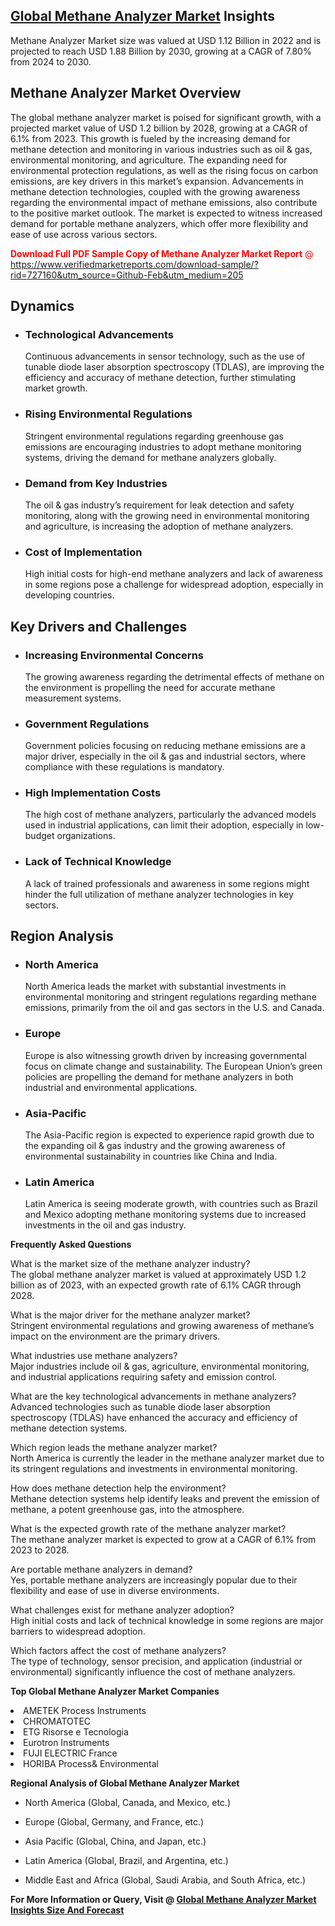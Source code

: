 <h2><a href="https://www.verifiedmarketreports.com/download-sample/?rid=727160&amp;utm_source=Github&amp;utm_medium=205" target="_blank">Global Methane Analyzer Market</a> Insights</h2><p>Methane Analyzer Market size was valued at USD 1.12 Billion in 2022 and is projected to reach USD 1.88 Billion by 2030, growing at a CAGR of 7.80% from 2024 to 2030.</p><p> <h2>Methane Analyzer Market Overview</h2> <p>The global methane analyzer market is poised for significant growth, with a projected market value of USD 1.2 billion by 2028, growing at a CAGR of 6.1% from 2023. This growth is fueled by the increasing demand for methane detection and monitoring in various industries such as oil & gas, environmental monitoring, and agriculture. The expanding need for environmental protection regulations, as well as the rising focus on carbon emissions, are key drivers in this market’s expansion. Advancements in methane detection technologies, coupled with the growing awareness regarding the environmental impact of methane emissions, also contribute to the positive market outlook. The market is expected to witness increased demand for portable methane analyzers, which offer more flexibility and ease of use across various sectors.</p> <p><p><span class=""><span style="color: #ff0000;"><strong>Download Full PDF Sample Copy of Methane Analyzer Market Report</strong> @ </span><a href="https://www.verifiedmarketreports.com/download-sample/?rid=727160&amp;utm_source=Github-Feb&amp;utm_medium=205" target="_blank">https://www.verifiedmarketreports.com/download-sample/?rid=727160&amp;utm_source=Github-Feb&amp;utm_medium=205</a></span></p></p> <h2>Dynamics</h2> <ul> <li><h3>Technological Advancements</h3>Continuous advancements in sensor technology, such as the use of tunable diode laser absorption spectroscopy (TDLAS), are improving the efficiency and accuracy of methane detection, further stimulating market growth.</li> <li><h3>Rising Environmental Regulations</h3>Stringent environmental regulations regarding greenhouse gas emissions are encouraging industries to adopt methane monitoring systems, driving the demand for methane analyzers globally.</li> <li><h3>Demand from Key Industries</h3>The oil & gas industry’s requirement for leak detection and safety monitoring, along with the growing need in environmental monitoring and agriculture, is increasing the adoption of methane analyzers.</li> <li><h3>Cost of Implementation</h3>High initial costs for high-end methane analyzers and lack of awareness in some regions pose a challenge for widespread adoption, especially in developing countries.</li> </ul> <h2>Key Drivers and Challenges</h2> <ul> <li><h3>Increasing Environmental Concerns</h3>The growing awareness regarding the detrimental effects of methane on the environment is propelling the need for accurate methane measurement systems.</li> <li><h3>Government Regulations</h3>Government policies focusing on reducing methane emissions are a major driver, especially in the oil & gas and industrial sectors, where compliance with these regulations is mandatory.</li> <li><h3>High Implementation Costs</h3>The high cost of methane analyzers, particularly the advanced models used in industrial applications, can limit their adoption, especially in low-budget organizations.</li> <li><h3>Lack of Technical Knowledge</h3>A lack of trained professionals and awareness in some regions might hinder the full utilization of methane analyzer technologies in key sectors.</li> </ul> <h2>Region Analysis</h2> <ul> <li><h3>North America</h3>North America leads the market with substantial investments in environmental monitoring and stringent regulations regarding methane emissions, primarily from the oil and gas sectors in the U.S. and Canada.</li> <li><h3>Europe</h3>Europe is also witnessing growth driven by increasing governmental focus on climate change and sustainability. The European Union’s green policies are propelling the demand for methane analyzers in both industrial and environmental applications.</li> <li><h3>Asia-Pacific</h3>The Asia-Pacific region is expected to experience rapid growth due to the expanding oil & gas industry and the growing awareness of environmental sustainability in countries like China and India.</li> <li><h3>Latin America</h3>Latin America is seeing moderate growth, with countries such as Brazil and Mexico adopting methane monitoring systems due to increased investments in the oil and gas industry.</li> </ul> <p><strong>Frequently Asked Questions</strong></p> <p>What is the market size of the methane analyzer industry? <br> The global methane analyzer market is valued at approximately USD 1.2 billion as of 2023, with an expected growth rate of 6.1% CAGR through 2028.</p> <p>What is the major driver for the methane analyzer market? <br> Stringent environmental regulations and growing awareness of methane’s impact on the environment are the primary drivers.</p> <p>What industries use methane analyzers? <br> Major industries include oil & gas, agriculture, environmental monitoring, and industrial applications requiring safety and emission control.</p> <p>What are the key technological advancements in methane analyzers? <br> Advanced technologies such as tunable diode laser absorption spectroscopy (TDLAS) have enhanced the accuracy and efficiency of methane detection systems.</p> <p>Which region leads the methane analyzer market? <br> North America is currently the leader in the methane analyzer market due to its stringent regulations and investments in environmental monitoring.</p> <p>How does methane detection help the environment? <br> Methane detection systems help identify leaks and prevent the emission of methane, a potent greenhouse gas, into the atmosphere.</p> <p>What is the expected growth rate of the methane analyzer market? <br> The methane analyzer market is expected to grow at a CAGR of 6.1% from 2023 to 2028.</p> <p>Are portable methane analyzers in demand? <br> Yes, portable methane analyzers are increasingly popular due to their flexibility and ease of use in diverse environments.</p> <p>What challenges exist for methane analyzer adoption? <br> High initial costs and lack of technical knowledge in some regions are major barriers to widespread adoption.</p> <p>Which factors affect the cost of methane analyzers? <br> The type of technology, sensor precision, and application (industrial or environmental) significantly influence the cost of methane analyzers.</p> </p><p><strong>Top Global Methane Analyzer Market Companies</strong></p><div data-test-id=""><p><li>AMETEK Process Instruments</li><li> CHROMATOTEC</li><li> ETG Risorse e Tecnologia</li><li> Eurotron Instruments</li><li> FUJI ELECTRIC France</li><li> HORIBA Process& Environmental</li></p><div><strong>Regional Analysis of&nbsp;Global Methane Analyzer Market</strong></div><ul><li dir="ltr"><p dir="ltr">North America&nbsp;(Global, Canada, and Mexico, etc.)</p></li><li dir="ltr"><p dir="ltr">Europe (Global, Germany, and France, etc.)</p></li><li dir="ltr"><p dir="ltr">Asia Pacific&nbsp;(Global, China, and Japan, etc.)</p></li><li dir="ltr"><p dir="ltr">Latin America&nbsp;(Global, Brazil, and Argentina, etc.)</p></li><li dir="ltr">Middle East and Africa&nbsp;(Global, Saudi Arabia, and South Africa, etc.)</li></ul><p><strong>For More Information or Query, Visit @&nbsp;</strong><strong><a href="https://www.verifiedmarketreports.com/product/methane-analyzer-market/?utm_source=Github&amp;utm_medium=205" target="_blank">Global Methane Analyzer Market Insights Size And Forecast</a></strong></p></div>
